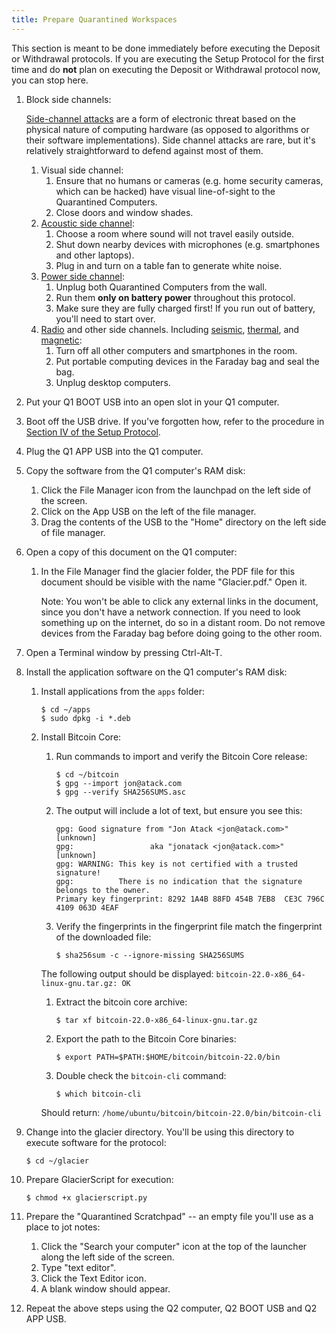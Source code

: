 ```yaml
---
title: Prepare Quarantined Workspaces
---
```


This section is meant to be done immediately before executing the Deposit or
Withdrawal protocols. If you are executing the Setup Protocol for the
first time and do **not** plan on executing the Deposit or Withdrawal protocol now, you can stop here.

1. Block side channels:

    [Side-channel attacks](https://en.wikipedia.org/wiki/Side-channel_attack)
    are a form of electronic threat based on the physical nature of computing
    hardware (as opposed to algorithms or their software implementations).
    Side channel attacks are rare, but it's relatively straightforward to
    defend against most of them.
    1. Visual side channel:
        1. Ensure that no humans or cameras (e.g. home security cameras, which
        can be hacked) have visual line-of-sight to the Quarantined Computers.
        1. Close doors and window shades.
    1. [Acoustic side channel](https://en.wikipedia.org/wiki/Acoustic_cryptanalysis):
        1. Choose a room where sound will not travel easily outside.
        1. Shut down nearby devices with microphones (e.g. smartphones and
        other laptops).
        1. Plug in and turn on a table fan to generate white noise.
    1. [Power side channel](http://sharps.org/wp-content/uploads/CLARK-ESORICS13.pdf):
        1. Unplug both Quarantined Computers from the wall.
        1. Run them **only on battery power** throughout this protocol.
        1. Make sure they are fully charged first! If you run out of battery,
        you'll need to start over.
    1. [Radio](https://cyber.bgu.ac.il/how-leak-sensitive-data-isolated-computer-air-gap-near-mobile-phone-airhopper/)
    and other side channels. Including
    [seismic](https://www.cc.gatech.edu/fac/traynor/papers/traynor-ccs11.pdf),
    [thermal](https://cyber.bgu.ac.il/bitwhisper-heat-air-gap/),
    and [magnetic](http://fc15.ifca.ai/preproceedings/paper_14.pdf):
        1. Turn off all other computers and smartphones in the room.
        1. Put portable computing devices in the Faraday bag and seal the bag.
        1. Unplug desktop computers.
1. Put your <span class="qboot">Q1 BOOT</span> USB into an open slot in your Q1 computer.
1. Boot off the USB drive. If you've forgotten how, refer to the procedure in [ Section IV of the Setup Protocol](../../setup/create-boot-usb/).
1. Plug the <span class="qapp">Q1 APP</span> USB into the Q1 computer.
1. Copy the software from the Q1 computer's RAM disk:
    1. Click the File Manager icon from the launchpad on the left side of the
    screen.
    1. Click on the App USB on the left of the file manager.
    1. Drag the contents of the USB to the "Home" directory on the left side of
    file manager.
1. Open a copy of this document on the Q1 computer:
    1. In the File Manager find the glacier folder, the PDF file for this
    document should be visible with the name "Glacier.pdf." Open it.

        Note: You won't be able to click any external links in the document, since you don't have a network connection. If you need to look something up on the internet, do so in a distant room. Do not remove devices from the Faraday bag before doing going to the other room.

1. Open a Terminal window by pressing Ctrl-Alt-T.
1. Install the application software on the Q1 computer's RAM disk:
    1. Install applications from the `apps` folder:
        ```
        $ cd ~/apps
        $ sudo dpkg -i *.deb
        ```

    1. Install Bitcoin Core:
        1. Run commands to import and verify the Bitcoin Core release:
            ```
            $ cd ~/bitcoin
            $ gpg --import jon@atack.com
            $ gpg --verify SHA256SUMS.asc
            ```
            
        
        1. The output will include a lot of text, but ensure you see this:
            ```
            gpg: Good signature from "Jon Atack <jon@atack.com>" [unknown]
            gpg:                 aka "jonatack <jon@atack.com>" [unknown]
            gpg: WARNING: This key is not certified with a trusted signature!
            gpg:          There is no indication that the signature belongs to the owner.
            Primary key fingerprint: 8292 1A4B 88FD 454B 7EB8  CE3C 796C 4109 063D 4EAF
            ```

        1. Verify the fingerprints in the fingerprint file match the fingerprint
        of the downloaded file:
            ```
            $ sha256sum -c --ignore-missing SHA256SUMS
            ```
        The following output should be displayed:
            ```
            bitcoin-22.0-x86_64-linux-gnu.tar.gz: OK
            ```
        1. Extract the bitcoin core archive:
            ```
            $ tar xf bitcoin-22.0-x86_64-linux-gnu.tar.gz
            ```
        1. Export the path to the Bitcoin Core binaries:
            ```
            $ export PATH=$PATH:$HOME/bitcoin/bitcoin-22.0/bin
            ```
        1. Double check the `bitcoin-cli` command:
            ```
            $ which bitcoin-cli
            ```
        Should return:
            ```
            /home/ubuntu/bitcoin/bitcoin-22.0/bin/bitcoin-cli
            ```
1. Change into the glacier directory. You'll be using this directory to execute
software for the protocol:
    ```
    $ cd ~/glacier
    ```
1. Prepare GlacierScript for execution:
    ```
    $ chmod +x glacierscript.py
    ```
1. Prepare the "Quarantined Scratchpad" -- an empty file you'll use as a place
to jot notes:
    1. Click the "Search your computer" icon at the top of the launcher along
    the left side of the screen.
    1. Type "text editor".
    1. Click the Text Editor icon.
    1. A blank window should appear.
1. Repeat the above steps using the Q2 computer, <span class="qboot">Q2 BOOT</span> USB and <span class="qapp">Q2 APP</span> USB.
